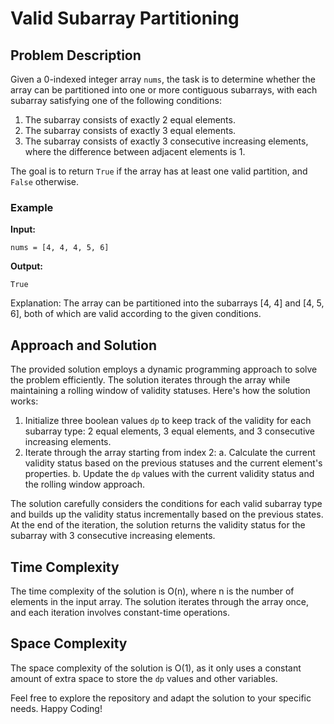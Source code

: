 # Valid Subarray Partitioning

## Problem Description

Given a 0-indexed integer array `nums`, the task is to determine whether the array can be partitioned into one or more contiguous subarrays, with each subarray satisfying one of the following conditions:

1. The subarray consists of exactly 2 equal elements.
2. The subarray consists of exactly 3 equal elements.
3. The subarray consists of exactly 3 consecutive increasing elements, where the difference between adjacent elements is 1.

The goal is to return `True` if the array has at least one valid partition, and `False` otherwise.

### Example

**Input:**
```
nums = [4, 4, 4, 5, 6]
```

**Output:**
```
True
```

Explanation: The array can be partitioned into the subarrays [4, 4] and [4, 5, 6], both of which are valid according to the given conditions.

## Approach and Solution 

The provided solution employs a dynamic programming approach to solve the problem efficiently. The solution iterates through the array while maintaining a rolling window of validity statuses. Here's how the solution works:

1. Initialize three boolean values `dp` to keep track of the validity for each subarray type: 2 equal elements, 3 equal elements, and 3 consecutive increasing elements.
2. Iterate through the array starting from index 2:
   a. Calculate the current validity status based on the previous statuses and the current element's properties.
   b. Update the `dp` values with the current validity status and the rolling window approach.

The solution carefully considers the conditions for each valid subarray type and builds up the validity status incrementally based on the previous states. At the end of the iteration, the solution returns the validity status for the subarray with 3 consecutive increasing elements.

## Time Complexity

The time complexity of the solution is O(n), where n is the number of elements in the input array. The solution iterates through the array once, and each iteration involves constant-time operations.

## Space Complexity

The space complexity of the solution is O(1), as it only uses a constant amount of extra space to store the `dp` values and other variables.

Feel free to explore the repository and adapt the solution to your specific needs. Happy Coding!